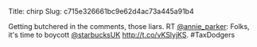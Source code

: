 Title: chirp
Slug: c715e326661bc9e62d4ac73a445a91b4

Getting butchered in the comments, those liars. RT <a href="http://twitter.com/annie_parker">@annie_parker</a>: Folks, it's time to boycott <a href="http://twitter.com/starbucksUK">@starbucksUK</a> <a href="http://t.co/vKSlyjKS">http://t.co/vKSlyjKS</a>. #TaxDodgers

